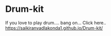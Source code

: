 # Drum-kit

If you love to play drum....
bang on... Click here..
https://saikiranvadlakonda1.github.io/Drum-kit/
